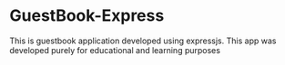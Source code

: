 # GuestBook-Express
This is guestbook application developed using expressjs. This app was developed purely for educational and learning purposes
